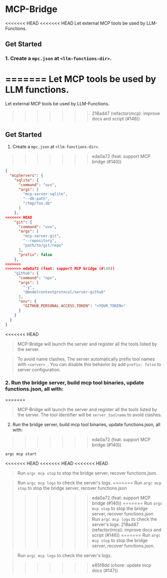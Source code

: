# MCP-Bridge

<<<<<<< HEAD
<<<<<<< HEAD
Let external MCP tools be used by LLM-Functions.

## Get Started

### 1. Create a `mpc.json` at `<llm-functions-dir>`.
=======
Let MCP tools be used by LLM functions.
=======
Let external MCP tools be used by LLM-Functions.
>>>>>>> 218ad47 (refactor(mcp): improve docs and script (#146))

## Get Started

1. Create a `mpc.json` at `<llm-functions-dir>`.
>>>>>>> eda0a72 (feat: support MCP bridge (#140))

```json
{
  "mcpServers": {
    "sqlite": {
      "command": "uvx",
      "args": [
        "mcp-server-sqlite",
        "--db-path",
        "/tmp/foo.db"
      ]
    },
<<<<<<< HEAD
    "git": {
      "command": "uvx",
      "args": [
        "mcp-server-git",
        "--repository",
        "path/to/git/repo"
      ],
      "prefix": false
    },
=======
>>>>>>> eda0a72 (feat: support MCP bridge (#140))
    "github": {
      "command": "npx",
      "args": [
        "-y",
        "@modelcontextprotocol/server-github"
      ],
      "env": {
        "GITHUB_PERSONAL_ACCESS_TOKEN": "<YOUR_TOKEN>"
      }
    }
  }
}
```

<<<<<<< HEAD
> MCP-Bridge will launch the server and register all the tools listed by the server. 

> To avoid name clashes, The server automatically prefix tool names with `<server>_`. You can disable this behavior by add `prefix: false` to server configuration.

### 2. Run the bridge server, build mcp tool binaries, update functions.json, all with:
=======
> MCP-Bridge will launch the server and register all the tools listed by the server. The tool identifier will be `server_toolname` to avoid clashes.

2. Run the bridge server, build mcp tool binaries, update functions.json, all with:
>>>>>>> eda0a72 (feat: support MCP bridge (#140))

```
argc mcp start
```

<<<<<<< HEAD
<<<<<<< HEAD
<<<<<<< HEAD
> Run `argc mcp stop` to stop the bridge server, recover functions.json.

> Run `argc mcp logs` to check the server's logs.
=======
> Run `argc mcp stop` to stop the bridge server, recover functions.json
>>>>>>> eda0a72 (feat: support MCP bridge (#140))
=======
> Run `argc mcp stop` to stop the bridge server, recover functions.json
> Run `argc mcp logs` to check the server's logs.
>>>>>>> 218ad47 (refactor(mcp): improve docs and script (#146))
=======
> Run `argc mcp stop` to stop the bridge server, recover functions.json.

> Run `argc mcp logs` to check the server's logs.
>>>>>>> e85f8dd (chore: update mcp docs (#147))
